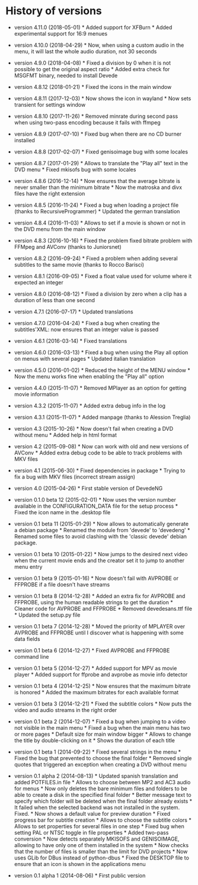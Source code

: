 # History of versions #

* version 4.11.0 (2018-05-01)
      * Added support for XFBurn
      * Added experimental support for 16:9 menues

* version 4.10.0 (2018-04-29)
      * Now, when using a custom audio in the menu, it will last the whole audio duration, not 30 seconds

* version 4.9.0 (2018-04-08)
      * Fixed a division by 0 when it is not possible to get the original aspect ratio
      * Added extra check for MSGFMT binary, needed to install Devede

* version 4.8.12 (2018-01-21)
      * Fixed the icons in the main window

* version 4.8.11 (2017-12-03)
      * Now shows the icon in wayland
      * Now sets transient for settings window

* version 4.8.10 (2017-11-26)
      * Removed minrate during second pass when using two-pass encoding because it fails with ffmpeg

* version 4.8.9 (2017-07-10)
      * Fixed bug when there are no CD burner installed

* version 4.8.8 (2017-02-07)
      * Fixed genisoimage bug with some locales

* version 4.8.7 (2017-01-29)
      * Allows to translate the "Play all" text in the DVD menu
      * Fixed mkisofs bug with some locales

* version 4.8.6 (2016-12-14)
      * Now ensures that the average bitrate is never smaller than the minimum bitrate
      * Now the matroska and divx files have the right extension

* version 4.8.5 (2016-11-24)
      * Fixed a bug when loading a project file (thanks to RecursiveProgrammer)
      * Updated the german translation

* version 4.8.4 (2016-11-03)
      * Allows to set if a movie is shown or not in the DVD menu from the main window

* version 4.8.3 (2016-10-16)
      * Fixed the problem fixed bitrate problem with FFMpeg and AVConv (thanks to Juniorsnet)

* version 4.8.2 (2016-09-24)
      * Fixed a problem when adding several subtitles to the same movie (thanks to Rocco Barisci)

* version 4.8.1 (2016-09-05)
      * Fixed a float value used for volume where it expected an integer

* version 4.8.0 (2016-08-12)
      * Fixed a division by zero when a clip has a duration of less than one second

* version 4.7.1 (2016-07-17)
      * Updated translations

* version 4.7.0 (2016-04-24)
      * Fixed a bug when creating the subtitles'XML: now ensures that an integer value is passed

* version 4.6.1 (2016-03-14)
      * Fixed translations

* version 4.6.0 (2016-03-13)
      * Fixed a bug when using the Play all option on menus with several pages
      * Updated italian translation

* version 4.5.0 (2016-01-02)
      * Reduced the height of the MENU window
      * Now the menu works fine when enabling the "Play all" option

* version 4.4.0 (2015-11-07)
      * Removed MPlayer as an option for getting movie information

* version 4.3.2 (2015-11-07)
      * Added extra debug info in the log

* version 4.3.1 (2015-11-07)
      * Added manpage (thanks to Alession Treglia)

* version 4.3 (2015-10-26)
      * Now doesn't fail when creating a DVD without menu
      * Added help in html format

* version 4.2 (2015-09-08)
      * Now can work with old and new versions of AVConv
      * Added extra debug code to be able to track problems with MKV files

* version 4.1 (2015-06-30)
      * Fixed dependencies in package
      * Trying to fix a bug with MKV files (incorrect stream assign)

* version 4.0 (2015-04-26)
      * First stable version of DevedeNG

* version 0.1.0 beta 12 (2015-02-01)
      * Now uses the version number available in the CONFIGURATION_DATA file for the setup process
      * Fixed the icon name in the .desktop file

* version 0.1 beta 11 (2015-01-29)
      * Now allows to automatically generate a debian package
      * Renamed the module from 'devede' to 'devedeng'
      * Renamed some files to avoid clashing with the 'classic devede' debian package.

* version 0.1 beta 10 (2015-01-22)
      * Now jumps to the desired next video when the current movie ends and the creator set it to jump to another menu entry

* version 0.1 beta 9 (2015-01-16)
      * Now doesn't fail with AVPROBE or FFPROBE if a file doesn't have streams

* version 0.1 beta 8 (2014-12-28)
      * Added an extra fix for AVPROBE and FFPROBE, using the human readable strings to get the duration
      * Cleaner code for AVPROBE and FFPROBE
      * Removed devedesans.ttf file
      * Updated the setup.py file

* version 0.1 beta 7 (2014-12-28)
      * Moved the priority of MPLAYER over AVPROBE and FFPROBE until I discover what is happening with some data fields

* version 0.1 beta 6 (2014-12-27)
      * Fixed AVPROBE and FFPROBE command line

* version 0.1 beta 5 (2014-12-27)
      * Added support for MPV as movie player
      * Added support for ffprobe and avprobe as movie info detector

* version 0.1 beta 4 (2014-12-25)
      * Now ensures that the maximum bitrate is honored
      * Added the maximum bitrates for each available format

* version 0.1 beta 3 (2014-12-21)
      * Fixed the subtitle colors
      * Now puts the video and audio streams in the right order

* version 0.1 beta 2 (2014-12-07)
      * Fixed a bug when jumping to a video not visible in the main menu
      * Fixed a bug when the main menu has two or more pages
      * Default size for main window bigger
      * Allows to change the title by double-clicking on it
      * Shows the duration of each title

* version 0.1 beta 1 (2014-09-22)
      * Fixed several strings in the menu
      * Fixed the bug that prevented to choose the final folder
      * Removed single quotes that triggered an exception when creating a DVD without menu

* version 0.1 alpha 2 (2014-08-13)
      * Updated spanish translation and added POTFILES.in file
      * Allows to choose between MP2 and AC3 audio for menus
      * Now only deletes the bare minimum files and folders to be able to create a disk in the specified final folder
      * Better message text to specify which folder will be deleted when the final folder already exists
      * It failed when the selected backend was not installed in the system. Fixed.
      * Now shows a default value for preview duration
      * Fixed progress bar for subtitle creation
      * Allows to choose the subtitle colors
      * Allows to set properties for several files in one step
      * Fixed bug when setting PAL or NTSC toggle in file properties
      * Added two-pass conversion
      * Now detects separately MKISOFS and GENISOIMAGE, allowing to have only one of them installed in the system
      * Now checks that the number of files is smaller than the limit for DVD projects
      * Now uses GLib for DBus instead of python-dbus
      * Fixed the DESKTOP file to ensure that an icon is shown in the applications menu

* version 0.1 alpha 1 (2014-08-06)
      * First public version
